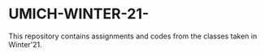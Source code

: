 # UMICH-WINTER-21-
This repository contains assignments and codes from the classes taken in Winter'21. 
